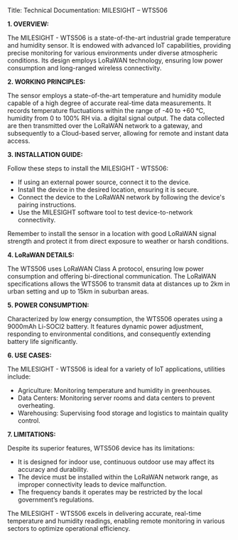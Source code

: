 Title: Technical Documentation: MILESIGHT – WTS506

**1. OVERVIEW:**

The MILESIGHT - WTS506 is a state-of-the-art industrial grade temperature and humidity sensor. It is endowed with advanced IoT capabilities, providing precise monitoring for various environments under diverse atmospheric conditions. Its design employs LoRaWAN technology, ensuring low power consumption and long-ranged wireless connectivity.

**2. WORKING PRINCIPLES:**

The sensor employs a state-of-the-art temperature and humidity module capable of a high degree of accurate real-time data measurements. It records temperature fluctuations within the range of -40 to +60 °C, humidity from 0 to 100% RH via. a digital signal output. The data collected are then transmitted over the LoRaWAN network to a gateway, and subsequently to a Cloud-based server, allowing for remote and instant data access.

**3. INSTALLATION GUIDE:**

Follow these steps to install the MILESIGHT - WTS506:

- If using an external power source, connect it to the device.
- Install the device in the desired location, ensuring it is secure.
- Connect the device to the LoRaWAN network by following the device's pairing instructions.
- Use the MILESIGHT software tool to test device-to-network connectivity.

Remember to install the sensor in a location with good LoRaWAN signal strength and protect it from direct exposure to weather or harsh conditions.

**4. LoRaWAN DETAILS:**

The WTS506 uses LoRaWAN Class A protocol, ensuring low power consumption and offering bi-directional communication. The LoRaWAN specifications allows the WTS506 to transmit data at distances up to 2km in urban setting and up to 15km in suburban areas.

**5. POWER CONSUMPTION:**

Characterized by low energy consumption, the WTS506 operates using a 9000mAh Li-SOCl2 battery. It features dynamic power adjustment, responding to environmental conditions, and consequently extending battery life significantly.

**6. USE CASES:**

The MILESIGHT - WTS506 is ideal for a variety of IoT applications, utilities include:

- Agriculture: Monitoring temperature and humidity in greenhouses.
- Data Centers: Monitoring server rooms and data centers to prevent overheating.
- Warehousing: Supervising food storage and logistics to maintain quality control.

**7. LIMITATIONS:**

Despite its superior features, WTS506 device has its limitations:

- It is designed for indoor use, continuous outdoor use may affect its accuracy and durability.
- The device must be installed within the LoRaWAN network range, as improper connectivity leads to device malfunction.
- The frequency bands it operates may be restricted by the local government’s regulations.

The MILESIGHT - WTS506 excels in delivering accurate, real-time temperature and humidity readings, enabling remote monitoring in various sectors to optimize operational efficiency.